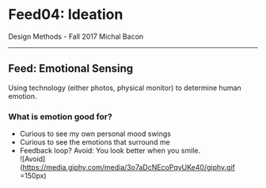 
Feed04: Ideation
================

Design Methods - Fall 2017
Michal Bacon

-------

## Feed: Emotional Sensing
Using technology (either photos, physical monitor) to determine human emotion.

### What is emotion good for?
* Curious to see my own personal mood swings
* Curious to see the emotions that surround me
* Feedback loop?
  Avoid: You look better when you smile.  
  ![Avoid](https://media.giphy.com/media/3o7aDcNEcoPqyUKe40/giphy.gif =150px)